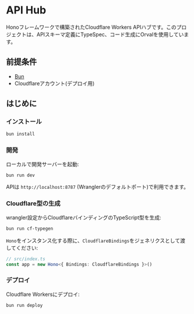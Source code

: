 # API Hub

Honoフレームワークで構築されたCloudflare Workers APIハブです。このプロジェクトは、APIスキーマ定義にTypeSpec、コード生成にOrvalを使用しています。

## 前提条件

- [Bun](https://bun.sh/)
- Cloudflareアカウント(デプロイ用)

## はじめに

### インストール

```bash
bun install
```

### 開発

ローカルで開発サーバーを起動:

```bash
bun run dev
```

APIは `http://localhost:8787` (Wranglerのデフォルトポート)で利用できます。

### Cloudflare型の生成

wrangler設定からCloudflareバインディングのTypeScript型を生成:

```bash
bun run cf-typegen
```

`Hono`をインスタンス化する際に、`CloudflareBindings`をジェネリクスとして渡してください:

```ts
// src/index.ts
const app = new Hono<{ Bindings: CloudflareBindings }>()
```

### デプロイ

Cloudflare Workersにデプロイ:

```bash
bun run deploy
```
